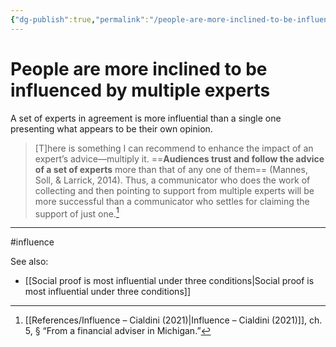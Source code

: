 ```yaml
---
{"dg-publish":true,"permalink":"/people-are-more-inclined-to-be-influenced-by-multiple-experts/"}
---
```



# People are more inclined to be influenced by multiple experts

A set of experts in agreement is more influential than a single one presenting what appears to be their own opinion.

> \[T]here is something I can recommend to enhance the impact of an expert’s advice—multiply it. ==**Audiences trust and follow the advice of a set of experts** more than that of any one of them== (Mannes, Soll, & Larrick, 2014). Thus, a communicator who does the work of collecting and then pointing to support from multiple experts will be more successful than a communicator who settles for claiming the support of just one.[^1]


---
#influence 

See also:
- [[Social proof is most influential under three conditions\|Social proof is most influential under three conditions]]

[^1]: [[References/Influence – Cialdini (2021)\|Influence – Cialdini (2021)]], ch. 5, § “From a financial adviser in Michigan.”